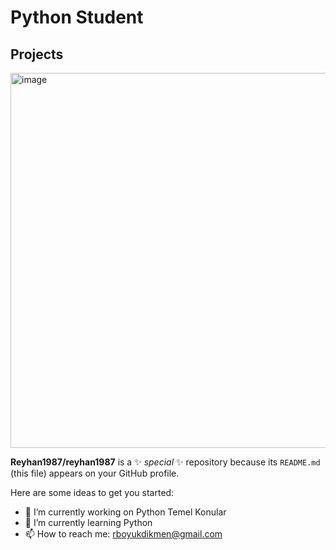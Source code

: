 # Python Student
## Projects
<img width="600" height="600" alt="image" src="https://github.com/user-attachments/assets/7e7048a1-3d4c-416b-9280-bf1b52e6f1b0" />


**Reyhan1987/reyhan1987** is a ✨ _special_ ✨ repository because its `README.md` (this file) appears on your GitHub profile.

Here are some ideas to get you started:

- 🔭 I’m currently working on Python Temel Konular
- 🌱 I’m currently learning Python
- 📫 How to reach me: rboyukdikmen@gmail.com








